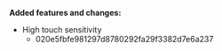 **Added features and changes:**

* High touch sensitivity
    * 020e5fbfe981297d8780292fa29f3382d7e6a237
